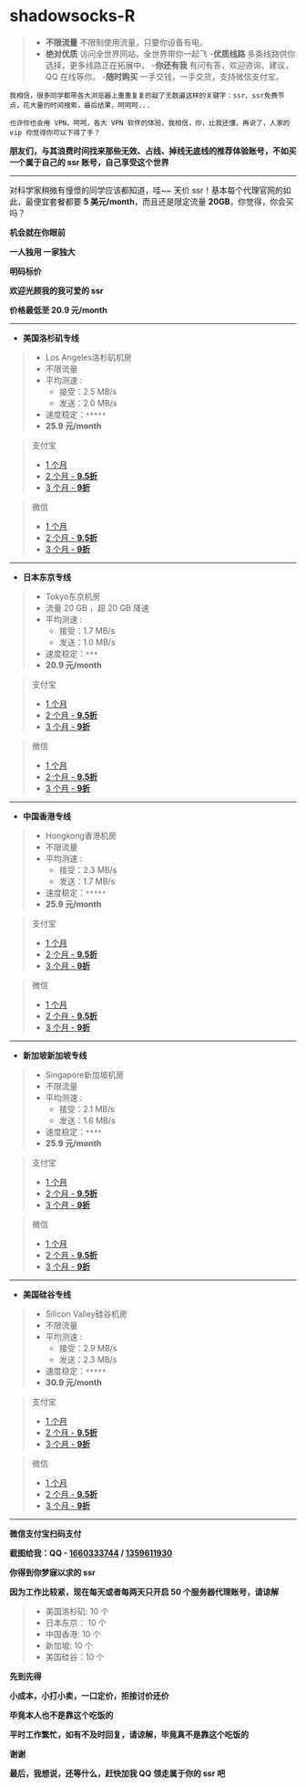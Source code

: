 # **shadowsocks-R**

>- **不限流量**
不限制使用流量，只要你设备有电。
>- **绝对优质**
访问全世界网站，全世界带你一起飞
-**优质线路**
多条线路供你选择，更多线路正在拓展中。
-**你还有我**
有问有答，欢迎咨询、建议，QQ 在线等你。
-**随时购买**
一手交钱，一手交货，支持微信支付宝。

`我相信，很多同学都带各大浏览器上重重复复的敲了无数遍这样的关键字：ssr、ssr免费节点，花大量的时间搜索，最后结果，呵呵呵...`

`也许你也会用 VPN，呵呵，各大 VPN 软件的体验，我相信，你，比我还懂，再说了，人家的 vip 你觉得你可以下得了手？`

**朋友们，与其浪费时间找来那些无效、占线、掉线无底线的推荐体验账号，不如买一个属于自己的 ssr 账号，自己享受这个世界**

****

对科学家稍微有憧憬的同学应该都知道，哇~~ 天价 ssr！基本每个代理官网的如此，最便宜套餐都要 **5 美元/month**，而且还是限定流量 **20GB**，你觉得，你会买吗？

**机会就在你眼前**

**一人独用 一家独大**

**明码标价**

**欢迎光顾我的我可爱的 ssr**

**价格最低至 20.9 元/month**

***

- **美国洛杉矶专线**
>- Los Angeles洛杉矶机房
>- 不限流量
>- 平均测速 :
>   - 接受：2.5 MB/s
>   - 发送：2.0 MB/s
>- 速度稳定：`*****`
>- **25.9 元/month**

  > 支付宝
  >- [1 个月](https://i.loli.net/2019/09/22/ZG25rFcqNk9jVAm.jpg)
  >- [2 个月 - **9.5折**](https://i.loli.net/2019/09/22/iwsMA9WYZcxBKjy.jpg)
  >- [3 个月 - **9折**](https://i.loli.net/2019/09/22/nK538V7vj1NkDap.jpg)

  > 微信
  >- [1 个月](https://i.loli.net/2019/09/22/DcpPgW8yZ9H4zvE.png)
  >- [2 个月 - **9.5折**](https://i.loli.net/2019/09/22/43XEtxDiChBfW6O.png)
  >- [3 个月 - **9折**](https://i.loli.net/2019/09/22/gGp1n5hy72Wk9am.png)

***

- **日本东京专线**
>- Tokyo东京机房
>- 流量 20 GB ，超 20 GB 降速
>- 平均测速 :
>   - 接受：1.7 MB/s
>   - 发送：1.0 MB/s
>- 速度稳定：`***`
>- **20.9 元/month**

  > 支付宝
  >- [1 个月](https://i.loli.net/2019/09/22/dKSCz5oTbqR9VUs.jpg)
  >- [2 个月 - **9.5折**](https://i.loli.net/2019/09/22/qlJwoEUiAR4OeCk.jpg)
  >- [3 个月 - **9折**](https://i.loli.net/2019/09/22/fpbjBkFlmwOTUAa.jpg)

  > 微信
  >- [1 个月](https://i.loli.net/2019/09/22/wEVelLXJ69YgFHT.png)
  >- [2 个月 - **9.5折**](https://i.loli.net/2019/09/22/nbjDdkvtLPpqN4l.png)
  >- [3 个月 - **9折**](https://i.loli.net/2019/09/22/qxMkiveVLhuIJ4o.png)

***

- **中国香港专线**
>- Hongkong香港机房
>- 不限流量
>- 平均测速 :
>   - 接受：2.3 MB/s
>   - 发送：1.7 MB/s
>- 速度稳定：`*****`
>- **25.9 元/month**

  > 支付宝
  >- [1 个月](https://i.loli.net/2019/09/22/MlBZ1hCmjGVY9dx.jpg)
  >- [2 个月 - **9.5折**](https://i.loli.net/2019/09/22/OVYnIZ3NR76jzHr.jpg)
  >- [3 个月 - **9折**](https://i.loli.net/2019/09/22/unfBIel1HQ3xrbC.jpg)

  > 微信
  >- [1 个月](https://i.loli.net/2019/09/22/6EbKPHvQNFlmBkr.png)
  >- [2 个月 - **9.5折**](https://i.loli.net/2019/09/22/CVTBYS7ogjawR9E.png)
  >- [3 个月 - **9折**](https://i.loli.net/2019/09/22/HMaUXGFKc78S6s2.png)

***

- **新加坡新加坡专线**
>- Singapore新加坡机房
>- 不限流量
>- 平均测速 :
>   - 接受：2.1 MB/s
>   - 发送：1.6 MB/s
>- 速度稳定：`****`
>- **25.9 元/month**

  > 支付宝
  >- [1 个月](https://i.loli.net/2019/09/22/adDWrlIuyvA8fKT.jpg)
  >- [2 个月 - **9.5折**](https://i.loli.net/2019/09/22/OClzAPRBkLV5Urq.jpg)
  >- [3 个月 - **9折**](https://i.loli.net/2019/09/22/hJMKfLbwpegN4Yt.jpg)

  > 微信
  >- [1 个月](https://i.loli.net/2019/09/22/2BIRL51hYFnPXJq.png)
  >- [2 个月 - **9.5折**](https://i.loli.net/2019/09/22/2fMnpeob1lRuEaG.png)
  >- [3 个月 - **9折**](https://i.loli.net/2019/09/22/o7qHteICiS3c68P.png)

***

- **美国硅谷专线**
>- Silicon Valley硅谷机房
>- 不限流量
>- 平均测速 :
>   - 接受：2.9 MB/s
>   - 发送：2.3 MB/s
>- 速度稳定：`*****`
>- **30.9 元/month**

  > 支付宝
  >- [1 个月](https://i.loli.net/2019/09/22/XGHWPMkJ1D5Brl8.jpg)
  >- [2 个月 - **9.5折**](https://i.loli.net/2019/09/22/oSh13MqDTVkwuz8.jpg)
  >- [3 个月 - **9折**](https://i.loli.net/2019/09/22/23pMGNWOo5VskPc.jpg)

  > 微信
  >- [1 个月](https://i.loli.net/2019/09/22/u9XEWyqvGDTcrMP.png)
  >- [2 个月 - **9.5折**](https://i.loli.net/2019/09/22/cBrjQymqLJA25fR.png)
  >- [3 个月 - **9折**](https://i.loli.net/2019/09/22/luogmDVe2UGRhAw.png)

***

**微信支付宝扫码支付**

**截图给我：QQ - [1660333744](1660333744) / [1359611930](1359611930)**

**你得到你梦寐以求的 ssr**

**因为工作比较紧，现在每天或者每两天只开启 50 个服务器代理账号，请谅解**
>- 美国洛杉矶: 10 个
>- 日本东京： 10 个
>- 中国香港: 10 个
>- 新加坡: 10 个
>- 美国硅谷：10 个

**先到先得**

**小成本，小打小卖，一口定价，拒接讨价还价**

**毕竟本人也不是靠这个吃饭的**

**平时工作繁忙，如有不及时回复，请谅解，毕竟真不是靠这个吃饭的**

**谢谢**

**最后，我想说，还等什么，赶快加我 QQ 领走属于你的 ssr 吧**
